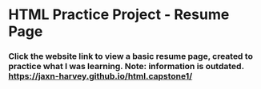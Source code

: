 # HTML Practice Project - Resume Page
### Click the website link to view a basic resume page, created to practice what I was learning. **Note: information is outdated.** https://jaxn-harvey.github.io/html.capstone1/
